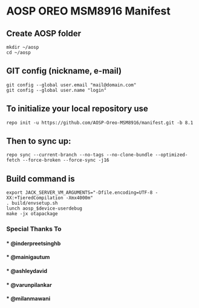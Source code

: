 AOSP OREO MSM8916 Manifest 
====================

Create AOSP folder
----------------------

    mkdir ~/aosp
    cd ~/aosp
    

GIT config (nickname, e-mail)
-----------------------------

    git config --global user.email "mail@domain.com"
    git config --global user.name "login"
    

To initialize your local repository use
---------------------------------------

    repo init -u https://github.com/AOSP-Oreo-MSM8916/manifest.git -b 8.1
    

Then to sync up:
----------------

    repo sync --current-branch --no-tags --no-clone-bundle --optimized-fetch --force-broken --force-sync -j16

Build command is
----------------
    export JACK_SERVER_VM_ARGUMENTS="-Dfile.encoding=UTF-8 -XX:+TieredCompilation -Xmx4000m"
    . build/envsetup.sh
    lunch aosp_$device-userdebug
    make -jx otapackage

### Special Thanks To

####    * @inderpreetsinghb
####    * @mainigautum
####    * @ashleydavid
####    * @varunpilankar
####    * @milanmawani

